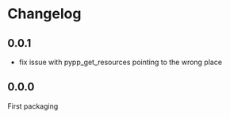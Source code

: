 # Changelog

## 0.0.1
- fix issue with pypp_get_resources pointing to the wrong place

## 0.0.0
First packaging